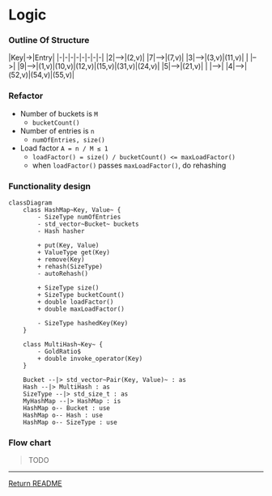 # Logic

### Outline Of Structure
|Key|->|Entry|
|-|-|-|-|-|-|-|-|
|2|–>|(2,v)|
|7|–>|(7,v)|
|3|–>|(3,v)|(11,v)|
| |–>|
|9|–>|(1,v)|(10,v)|(12,v)|(15,v)|(31,v)|(24,v)|
|5|–>|(21,v)|
| |–>|
|4|–>|(52,v)|(54,v)|(55,v)|

### Refactor
- Number of buckets is `M`
	- `bucketCount()`
- Number of entries is `n`
	- `numOfEntries, size()`
- Load factor `A = n / M ≤ 1` 
	- `loadFactor() = size() / bucketCount() <= maxLoadFactor()`
	- when `loadFactor()` passes `maxLoadFactor()`, do rehashing

### Functionality design
```mermaid
classDiagram
	class HashMap~Key, Value~ {
		- SizeType numOfEntries
		- std_vector~Bucket~ buckets
		- Hash hasher
		
		+ put(Key, Value)
		+ ValueType get(Key)
		+ remove(Key)
		+ rehash(SizeType)
		- autoRehash()
		
		+ SizeType size()
		+ SizeType bucketCount()
		+ double loadFactor()
		+ double maxLoadFactor()
		
		- SizeType hashedKey(Key)
	}

	class MultiHash~Key~ {
		- GoldRatio$
		+ double invoke_operator(Key)
	}

	Bucket --|> std_vector~Pair(Key, Value)~ : as
	Hash --|> MultiHash : as
	SizeType --|> std_size_t : as
	MyHashMap --|> HashMap : is
	HashMap o-- Bucket : use
	HashMap o-- Hash : use
	HashMap o-- SizeType : use
```

### Flow chart
> TODO


----
[Return README](./README.md)